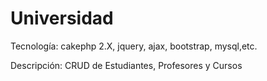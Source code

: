# Universidad

Tecnología: cakephp 2.X, jquery, ajax, bootstrap, mysql,etc.

Descripción: CRUD de Estudiantes, Profesores y Cursos
